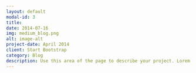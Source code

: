 ```yaml
---
layout: default
modal-id: 3
title: 
date: 2014-07-16
img: medium_blog.png
alt: image-alt
project-date: April 2014
client: Start Bootstrap
category: Blog
description: Use this area of the page to describe your project. Lorem ipsum dolor sit amet, consectetur adipisicing elit. Mollitia neque assumenda ipsam nihil, molestias magnam, recusandae quos quis inventore quisquam velit asperiores, vitae? Reprehenderit soluta, eos quod consequuntur itaque. Nam.
---
```

